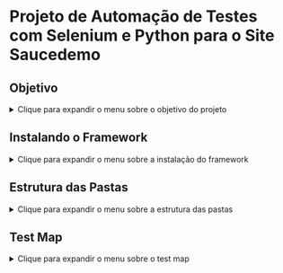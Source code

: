 # Projeto de Automação de Testes com Selenium e Python para o Site Saucedemo


## Objetivo

<details>

<summary> Clique para expandir o menu sobre o objetivo do projeto </summary>

Esse projeto inicia com o curso de [Automação de Testes Web com Selenium Webdriver e Python](https://www.udemy.com/course/automacao-de-testes-selenium-webdriver-python/?couponCode=KEEPLEARNING) onde usamos o site [Swag Labs](https://www.saucedemo.com/). Como o curso aborda apenas ensinar os principais básicos e alguns poucos conceitos avançados do Selenium Webdriver com Python, devido a isso poucos fluxos são feitos e automatizados, então decidi expandir e torna-lo em um projeto de automação mais completo, onde irei automatizar os fluxos do site todo, juntamente com um Test Map onde estarão todos os casos de teste.

</details>

## Instalando o Framework

<details>

<summary> Clique para expandir o menu sobre a instalação do framework </summary>

### Python

1. Baixe  e instale o Python no site oficial,([baixe a última versão disponivél](https://www.python.org/downloads/))
2. Para IDE eu usei o [VS Code](https://code.visualstudio.com/), mas voce também pode usar o [PyCharm](https://www.jetbrains.com/pt-br/pycharm/)

### Criar Ambiente Virtual Python

1. Abra o VS Code na pasta do projeto.
2. No Terminal do VS Code rode o comando; `python -m venv venv`. Esse segundo venv é o nome do ambiente que você pode colocar qualquer nome. Note que uma pasta com o nome do ambiente será criada.
3. Para utilizarmos o ambiente do projeto precisar ativar o ambiente virtual com o comando `venv\Scripts\Activate.ps1`. Você precisará ativar sempre que abrir o projeto.

### Configurar o Selenium Webdriver

1. Acesse o site oficial e escolha o Selenium para o [Python](https://pypi.org/project/selenium/). Copie o comando e use no terminal.
   1. lembre-se de estar com o ambiente virtual ativado.
   2. Para ver se o Selenium foi instalado `pip show selenium`.

</details>

## Estrutura das Pastas

<details>

<summary> Clique para expandir o menu sobre a estrutura das pastas </summary>

1. Algumas pastas serão criadas as quais não serão e não recomando enviar para seu projeto no Github. Então você pode criar um arquivo `.gitignore` e adicionar essas pastas, são elas: pycache, .pytest_cache, venv(no caso a pasta do seu ambiente virtual).
2. Voce só precisará criar as seguintes pastas; __tests__ - Dentro dessa pasta estarão os arquivos de testes. __pages__ - Nesta pasta estarão seus arquivos de page objects.


</details>

## Test Map

<details>

<summary> Clique para expandir o menu sobre o test map </summary>


| Descrição de Teste  | Testcase | Status |
| ------------- | ------------- | ------------- |
| Verifique que é possivél efetuar login                              | test_login_valido                 | Automated |
| Verifique a mensagem de erro ao efetuar o login com a senha errada  | test_login_invalido               | Automated |
| Verifique que é possivél adicionar itens ao carrinho                | test_adicionar_produtos_carrinho  | Automated |
| Verifique que é possivél concluir uma compra                        | test_efetuar_compra               | Needs Automated |


</details>
